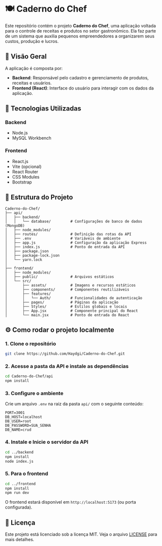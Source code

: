 
# 🍽️ Caderno do Chef

Este repositório contém o projeto **Caderno do Chef**, uma aplicação voltada para o controle de receitas e produtos no setor gastronômico. Ela faz parte de um sistema que auxilia pequenos empreendedores a organizarem seus custos, produção e lucros.

## 📌 Visão Geral

A aplicação é composta por:

- **Backend**: Responsável pelo cadastro e gerenciamento de produtos, receitas e usuários.
- **Frontend (React)**: Interface do usuário para interagir com os dados da aplicação.

## 🚀 Tecnologias Utilizadas

### Backend
- Node.js
- MySQL Workbench

### Frontend
- React.js
- Vite (opcional)
- React Router
- CSS Modules
- Bootstrap

## 📁 Estrutura do Projeto

```
Caderno-do-Chef/
├── api/
│   ├── backend/
│   │   └── database/         # Configurações de banco de dados (MongoDB)
│   ├── node_modules/
│   ├── routes/               # Definição das rotas da API
│   ├── .env                  # Variáveis de ambiente
│   ├── app.js                # Configuração da aplicação Express
│   ├── index.js              # Ponto de entrada da API
│   ├── package.json
│   ├── package-lock.json
│   └── yarn.lock
│
├── frontend/
│   ├── node_modules/
│   ├── public/               # Arquivos estáticos
│   └── src/
│       ├── assets/           # Imagens e recursos estáticos
│       ├── components/       # Componentes reutilizáveis
│       ├── features/
│       │   └── Auth/         # Funcionalidades de autenticação
│       ├── pages/            # Páginas da aplicação
│       ├── Styles/           # Estilos globais e locais
│       ├── App.jsx           # Componente principal do React
│       └── main.jsx          # Ponto de entrada do React
```

## ⚙️ Como rodar o projeto localmente

### 1. Clone o repositório

```bash
git clone https://github.com/Haydgi/Caderno-do-Chef.git
```

### 2. Acesse a pasta da API e instale as dependências

```bash
cd Caderno-do-Chef/api
npm install
```

### 3. Configure o ambiente

Crie um arquivo `.env` na raiz da pasta `api/` com o seguinte conteúdo:

```env
PORT=3001
DB_HOST=localhost
DB_USER=root
DB_PASSWORD=SUA_SENHA
DB_NAME=crud
```

### 4. Instale e Inicie o servidor da API

```bash
cd ../backend
npm install
node index.js
```

### 5. Para o frontend

```bash
cd ../frontend
npm install
npm run dev
```

O frontend estará disponível em `http://localhost:5173` (ou porta configurada).


## 📄 Licença

Este projeto está licenciado sob a licença MIT. Veja o arquivo [LICENSE](./LICENSE) para mais detalhes.
